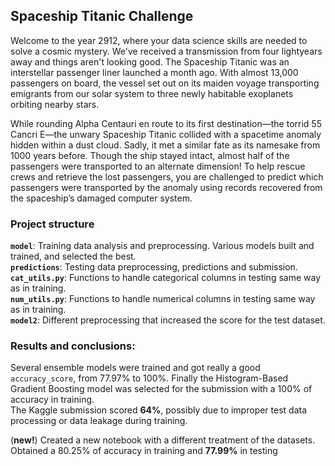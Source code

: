 ## **Spaceship Titanic Challenge**
Welcome to the year 2912, where your data science skills are needed to solve a cosmic mystery. We've received a transmission from four lightyears away and things aren't looking good.
The Spaceship Titanic was an interstellar passenger liner launched a month ago. With almost 13,000 passengers on board, the vessel set out on its maiden voyage transporting emigrants from our solar system to three newly habitable exoplanets orbiting nearby stars.

While rounding Alpha Centauri en route to its first destination—the torrid 55 Cancri E—the unwary Spaceship Titanic collided with a spacetime anomaly hidden within a dust cloud. Sadly, it met a similar fate as its namesake from 1000 years before. Though the ship stayed intact, almost half of the passengers were transported to an alternate dimension!
To help rescue crews and retrieve the lost passengers, you are challenged to predict which passengers were transported by the anomaly using records recovered from the spaceship’s damaged computer system.

### Project structure
**``model``**: Training data analysis and preprocessing. Various models built and trained, and selected the best.  
**``predictions``**: Testing data preprocessing, predictions and submission.  
**``cat_utils.py``**: Functions to handle categorical columns in testing same way as in training.  
**``num_utils.py``**: Functions to handle numerical columns in testing same way as in training.  
**``model2``**: Different preprocessing that increased the score for the test dataset.  

### Results and conclusions:
Several ensemble models were trained and got really a good ``accuracy_score``, from 77.97% to 100%. Finally the Histogram-Based Gradient Boosting model was selected for the submission with a 100% of accuracy in training.  
The Kaggle submission scored **64%**, possibly due to improper test data processing or data leakage during training.  


(**new!**) Created a new notebook with a different treatment of the datasets. Obtained a 80.25% of accuracy in training and **77.99%** in testing